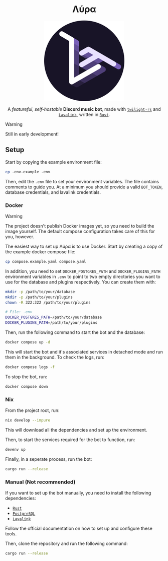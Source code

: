 <div align="center">

# **Λύρα**

<img src="assets/lyra2-X.png"  width="256">

A *featureful*, *self-hostable* **Discord music bot**, made with [`twilight-rs`](https://twilight.rs/) and [`Lavalink`](https://github.com/freyacodes/Lavalink), written in [`Rust`](https://www.rust-lang.org/).

</div>

> [!WARNING]
> Still in early development!

## Setup

Start by copying the example environment file:

```bash
cp .env.example .env
```

Then, edit the `.env` file to set your environment variables. The file contains comments to guide you. At a minimum you should provide a valid `BOT_TOKEN`, database credentials, and lavalink credentials.

### Docker

> [!WARNING]
> The project doesn't publish Docker images yet, so you need to build the image yourself.
> The default compose configuration takes care of this for you, however.

The easiest way to set up Λύρα is to use Docker. Start by creating a copy of the example docker compose file:

```bash
cp compose.example.yaml compose.yaml
```

In addition, you need to set `DOCKER_POSTGRES_PATH` and `DOCKER_PLUGINS_PATH` environment variables in `.env` to point to two empty directories you want to use for the database and plugins respectively. You can create them with:

```bash
mkdir -p /path/to/your/database
mkdir -p /path/to/your/plugins
chown -R 322:322 /path/to/your/plugins
```

```bash
# File: .env
DOCKER_POSTGRES_PATH=/path/to/your/database
DOCKER_PLUGINS_PATH=/path/to/your/plugins
```

Then, run the following command to start the bot and the database:

```bash
docker compose up -d
```
This will start the bot and it's associated services in detached mode and run them in the background. To check the logs, run:

```bash
docker compose logs -f
```

To stop the bot, run:

```bash
docker compose down
```

### Nix

From the project root, run:

```bash
nix develop --impure
```

This will download all the dependencies and set up the environment.

Then, to start the services required for the bot to function, run:

```bash
devenv up
```

Finally, in a seperate process, run the bot:

```bash
cargo run --release
```

### Manual (Not recommended)

If you want to set up the bot manually, you need to install the following dependencies:

- [`Rust`](https://www.rust-lang.org/tools/install)
- [`PostgreSQL`](https://www.postgresql.org/download/)
- [`Lavalink`](https://lavalink.dev/getting-started/index.html)

Follow the official documentation on how to set up and configure these tools.

Then, clone the repository and run the following command:

```bash
cargo run --release
```
